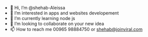 - 👋 Hi, I’m @shehab-Aleissa
- 👀 I’m interested in apps and websites developement
- 🌱 I’m currently learning node js 
- 💞️ I’m looking to collaborate on your new idea
- 📫 How to reach me 00965 98884750 or shehab@joinviral.com

<!---
shehab-Aleissa/shehab-Aleissa is a ✨ special ✨ repository because its `README.md` (this file) appears on your GitHub profile.
You can click the Preview link to take a look at your changes.
--->
